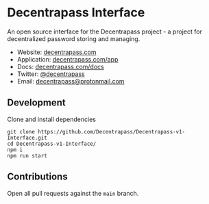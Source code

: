 # Decentrapass Interface

An open source interface for the Decentrapass project - a project for decentralized password storing and managing.

- Website: [decentrapass.com](decentrapass.com)
- Application: [decentrapass.com/app](decentrapass.com/app)
- Docs: [decentrapass.com/docs](decentrapass.com/docs)
- Twitter: [@decentrapass](https://twitter.com/decentrapass)
- Email: decentrapass@protonmail.com

## Development

Clone and install dependencies

```
git clone https://github.com/Decentrapass/Decentrapass-v1-Interface.git
cd Decentrapass-v1-Interface/
npm i
npm run start
```

## Contributions

Open all pull requests against the `main` branch.
